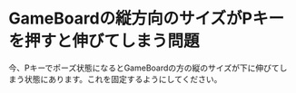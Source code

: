 # GameBoardの縦方向のサイズがPキーを押すと伸びてしまう問題

今、Pキーでポーズ状態になるとGameBoardの方の縦のサイズが下に伸びてしまう状態にあります。これを固定するようにしてください。
